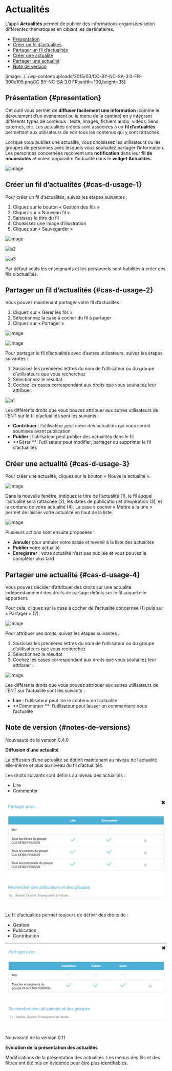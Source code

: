 # Actualités

L’appli **Actualités** permet de publier des informations organisées selon différentes thématiques en ciblant les destinataires.

* [Présentation](https://github.com/rdjedjig/test/tree/3238c182f08d33cb073b2a487612e589768c5227/application/actualites/index.html?iframe=true#presentation)
* [Créer un fil d’actualités](actualites.md#cas-d-usage-1)
* [Partager un fil d’actualités](actualites.md#cas-d-usage-2)
* [Créer une actualité](https://github.com/rdjedjig/test/tree/3238c182f08d33cb073b2a487612e589768c5227/application/actualites/index.html?iframe=true#cas-d-usage-3)
* [Partager une actualité](https://github.com/rdjedjig/test/tree/3238c182f08d33cb073b2a487612e589768c5227/application/actualites/index.html?iframe=true#cas-d-usage-4)
* [Note de version](https://github.com/rdjedjig/test/tree/3238c182f08d33cb073b2a487612e589768c5227/application/actualites/index.html?iframe=true#notes-de-versions)

\[image:../../wp-content/uploads/2015/03/CC-BY-NC-SA-3.0-FR-300x105.png[CC BY-NC-SA 3.0 FR,width=100,height=35](http://creativecommons.org/licenses/by-nc-sa/3.0/fr/)\]

## Présentation {#presentation}

Cet outil vous permet de **diffuser facilement une information** \(comme le déroulement d’un événement ou le menu de la cantine\) en y intégrant différents types de contenus : texte, images, fichiers audio, vidéos, liens externes, etc. Les actualités créées sont associées à un **fil d’actualités** permettant aux utilisateurs de voir tous les contenus qui y sont rattachés.

Lorsque vous publiez une actualité, vous choisissez les utilisateurs ou les groupes de personnes avec lesquels vous souhaitez partager l’information. Les personnes concernées reçoivent une **notification** dans leur **fil de nouveautés** et voient apparaître l’actualité dans le **widget Actualités**.

![image](https://github.com/rdjedjig/test/tree/3238c182f08d33cb073b2a487612e589768c5227/wp-content/uploads/2016/07/Actu_11-1024x475.png)

## Créer un fil d’actualités {#cas-d-usage-1}

Pour créer un fil d’actualités, suivez les étapes suivantes :

1. Cliquez sur le bouton « Gestion des fils »
2. Cliquez sur « Nouveau fil »
3. Saisissez le titre du fil
4. Choisissez une image d’illustration
5. Cliquez sur « Sauvegarder »

![image](https://github.com/rdjedjig/test/tree/3238c182f08d33cb073b2a487612e589768c5227/wp-content/uploads/2016/07/Actu_2_1-1024x318.png)

![a2](https://github.com/rdjedjig/test/tree/3238c182f08d33cb073b2a487612e589768c5227/wp-content/uploads/2015/07/a28.png)

![a3](https://github.com/rdjedjig/test/tree/3238c182f08d33cb073b2a487612e589768c5227/wp-content/uploads/2015/07/a37.png)

Par défaut seuls les enseignants et les personnels sont habilités à créer des fils d’actualités.

## Partager un fil d’actualités {#cas-d-usage-2}

Vous pouvez maintenant partager votre fil d’actualités :

1. Cliquez sur « Gérer les fils »
2. Sélectionnez la case à cocher du fil à partager
3. Cliquez sur « Partager »

![image](https://github.com/rdjedjig/test/tree/3238c182f08d33cb073b2a487612e589768c5227/wp-content/uploads/2016/07/Actu_2_1-1024x318.png)

![image](https://github.com/rdjedjig/test/tree/3238c182f08d33cb073b2a487612e589768c5227/wp-content/uploads/2016/07/Actu_3_1-1024x633.png)

  Pour partager le fil d’actualités avec d’autres utilisateurs, suivez les étapes suivantes :

1. Saisissez les premières lettres du nom de l’utilisateur ou du groupe d’utilisateurs que vous recherchez
2. Sélectionnez le résultat
3. Cochez les cases correspondant aux droits que vous souhaitez leur attribuer.

![a1](https://github.com/rdjedjig/test/tree/3238c182f08d33cb073b2a487612e589768c5227/wp-content/uploads/2015/06/a11.png)

Les différents droits que vous pouvez attribuer aux autres utilisateurs de l’ENT sur le fil d’actualités sont les suivants :

* **Contribuer** : l’utilisateur peut créer des actualités qui vous seront soumises avant publication
* **Publier** : l’utilisateur peut publier des actualités dans le fil
* **Gérer **: l’utilisateur peut modifier, partager ou supprimer le fil d’actualités

## Créer une actualité {#cas-d-usage-3}

Pour créer une actualité, cliquez sur le bouton « Nouvelle actualité ».

![image](https://github.com/rdjedjig/test/tree/3238c182f08d33cb073b2a487612e589768c5227/wp-content/uploads/2016/01/Capture.png)

Dans la nouvelle fenêtre, indiquez le titre de l’actualité \(1\), le fil auquel l’actualité sera rattachée \(2\), les dates de publication et d’expiration \(3\), et le contenu de votre actualité \(4\). La case à cocher « Mettre à la une » permet de laisser votre actualité en haut de la liste.

![image](https://github.com/rdjedjig/test/tree/3238c182f08d33cb073b2a487612e589768c5227/wp-content/uploads/2016/01/ACTU-2-1024x524.png)

Plusieurs actions sont ensuite proposées :

* **Annuler** pour annuler votre saisie et revenir à la liste des actualités
* **Publier** votre actualité
* **Enregistrer** : votre actualité n’est pas publiée et vous pouvez la compléter plus tard

## Partager une actualité {#cas-d-usage-4}

Vous pouvez décider d’attribuer des droits sur une actualité indépendamment des droits de partage définis sur le fil auquel elle appartient.

Pour cela, cliquez sur la case à cocher de l’actualité concernée \(1\) puis sur « Partager » \(2\).

![image](https://github.com/rdjedjig/test/tree/3238c182f08d33cb073b2a487612e589768c5227/wp-content/uploads/2016/07/Actu_4-1-1024x626.png)

Pour attribuer ces droits, suivez les étapes suivantes :

1. Saisissez les premières lettres du nom de l’utilisateur ou du groupe d’utilisateurs que vous recherchez
2. Sélectionnez le résultat
3. Cochez les cases correspondant aux droits que vous souhaitez leur attribuer :

![image](https://github.com/rdjedjig/test/tree/3238c182f08d33cb073b2a487612e589768c5227/wp-content/uploads/2016/01/ACTU-3-1024x559.png)

Les différents droits que vous pouvez attribuer aux autres utilisateurs de l’ENT sur l’actualité sont les suivants :

* **Lire** : l’utilisateur peut lire le contenu de l’actualité
* **Commenter **: l’utilisateur peut laisser un commentaire sous l’actualité

## Note de version {#notes-de-versions}

Nouveauté de la version 0.4.0

**Diffusion d’une actualité**

La diffusion d’une actualité se définit maintenant au niveau de l’actualité elle-même et plus au niveau du fil d’actualités.

Les droits suivants sont définis au niveau des actualités :

* Lire
* Commenter

![image](.gitbook/assets/partage-actu1.png)

Le fil d’actualités permet toujours de définir des droits de :

* Gestion
* Publication
* Contribution

![image](.gitbook/assets/partage-actu2.png)

Nouveauté de la version 0.11

**Évolution de la présentation des actualités**

Modifications de la présentation des actualités. Les menus des fils et des filtres ont été mis en évidence pour être plus identifiables.

